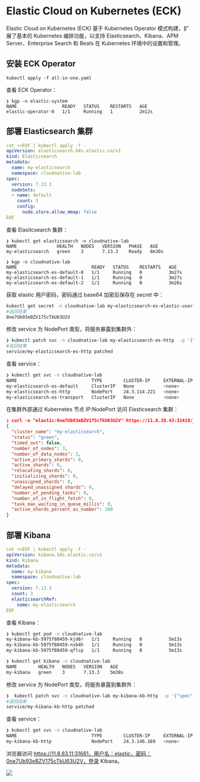 # Elastic Cloud on Kubernetes (ECK)

Elastic Cloud on Kubernetes (ECK) 基于 Kubernetes Operator 模式构建，扩展了基本的 Kubernetes 编排功能，以支持 Elasticsearch、Kibana、APM Server、Enterprise Search 和 Beats 在 Kubernetes 环境中的设置和管理。


## 安装 ECK Operator

```
kubectl apply -f all-in-one.yaml
```

查看 ECK Operator：

```
❯ kgp -n elastic-system
NAME                 READY   STATUS    RESTARTS   AGE
elastic-operator-0   1/1     Running   1          2m12s
```

## 部署 Elasticsearch 集群

```yaml
cat <<EOF | kubectl apply -f -
apiVersion: elasticsearch.k8s.elastic.co/v1
kind: Elasticsearch
metadata:
  name: my-elasticsearch
  namespace: cloudnative-lab
spec:
  version: 7.13.3
  nodeSets:
  - name: default
    count: 3
    config:
      node.store.allow_mmap: false
EOF
```

查看 Elasitcsearch 集群：

```
❯ kubectl get elasticsearch -n cloudnative-lab
NAME               HEALTH   NODES   VERSION   PHASE   AGE
my-elasticsearch   green    3       7.13.3    Ready   8m30s

❯ kgp -n cloudnative-lab
NAME                            READY   STATUS    RESTARTS   AGE
my-elasticsearch-es-default-0   1/1     Running   0          3m27s
my-elasticsearch-es-default-1   1/1     Running   0          3m27s
my-elasticsearch-es-default-2   1/1     Running   0          3m26s
```

获取 elastic 用户密码，密码通过 base64 加密后保存在 secret 中：

```sh
kubectl get secret -n cloudnative-lab my-elasticsearch-es-elastic-user -o go-template='{{.data.elastic | base64decode}}'
#返回结果
0ne7Ub93eBZV175cTkU63U2V
```

修改 service 为 NodePort 类型，将服务暴露到集群外：

```sh
❯ kubectl patch svc -n cloudnative-lab my-elasticsearch-es-http  -p '{"spec":{"type":"NodePort"}}'
#返回结果
service/my-elasticsearch-es-http patched
```
查看 service：

```sh
❯ kubectl get svc -n cloudnative-lab
NAME                            TYPE        CLUSTER-IP     EXTERNAL-IP   PORT(S)          AGE
my-elasticsearch-es-default     ClusterIP   None           <none>        9200/TCP         17m
my-elasticsearch-es-http        NodePort    24.3.114.221   <none>        9200:32418/TCP   17m
my-elasticsearch-es-transport   ClusterIP   None           <none>        9300/TCP         17m
```

在集群外部通过 Kubernetes 节点 IP:NodePort 访问 Elasticsearch 集群：

```json
❯ curl -u "elastic:0ne7Ub93eBZV175cTkU63U2V" https://11.8.38.43:32418/_cluster/health -k -s | jq
{
  "cluster_name": "my-elasticsearch",
  "status": "green",
  "timed_out": false,
  "number_of_nodes": 3,
  "number_of_data_nodes": 3,
  "active_primary_shards": 0,
  "active_shards": 0,
  "relocating_shards": 0,
  "initializing_shards": 0,
  "unassigned_shards": 0,
  "delayed_unassigned_shards": 0,
  "number_of_pending_tasks": 0,
  "number_of_in_flight_fetch": 0,
  "task_max_waiting_in_queue_millis": 0,
  "active_shards_percent_as_number": 100
}
```

## 部署 Kibana

```yaml
cat <<EOF | kubectl apply -f -
apiVersion: kibana.k8s.elastic.co/v1
kind: Kibana
metadata:
  name: my-kibana
  namespace: cloudnative-lab
spec:
  version: 7.13.3
  count: 3
  elasticsearchRef:
    name: my-elasticsearch
EOF
```

查看 Kibana：

```sh
❯ kubectl get pod -n cloudnative-lab
my-kibana-kb-5975f88459-kjd6r   1/1     Running   0          5m13s
my-kibana-kb-5975f88459-nsb4h   1/1     Running   0          5m13s
my-kibana-kb-5975f88459-qflcp   1/1     Running   0          5m13s

❯ kubectl get kibana -n cloudnative-lab
NAME        HEALTH   NODES   VERSION   AGE
my-kibana   green    3       7.13.3    5m38s
```

修改 service 为 NodePort 类型，将服务暴露到集群外：

```sh
❯  kubectl patch svc -n cloudnative-lab my-kibana-kb-http  -p '{"spec":{"type":"NodePort"}}'
#返回结果
service/my-kibana-kb-http patched
```

查看 service：

```sh
❯ kubectl get svc -n cloudnative-lab
NAME                            TYPE        CLUSTER-IP     EXTERNAL-IP   PORT
my-kibana-kb-http               NodePort    24.3.146.169   <none>        5601:31661/TCP   31m
```

浏览器访问 https://11.8.83.11:31661，用户名：elastic，密码：0ne7Ub93eBZV175cTkU63U2V，登录 Kibana。

![](https://chengzw258.oss-cn-beijing.aliyuncs.com/Article/20210714113511.png)